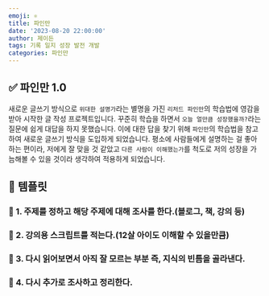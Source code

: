 ```yaml
---
emoji: ⚛
title: 파인만
date: '2023-08-20 22:00:00'
author: 제이든
tags: 기록 일지 성장 발전 개발
categories: 파인만
---
```


## ✅ 파인만 1.0

새로운 글쓰기 방식으로 `위대한 설명가`라는 별명을 가진 `리처드 파인만`의 학습법에 영감을 받아 시작한 글 작성 프로젝트입니다. 꾸준히 학습을 하면서 `오늘 얼만큼 성장했을까?`라는 질문에 쉽게
대답을 하지 못했습니다. 이에 대한 답을 찾기 위해 `파인만`의 학습법을 참고하여 새로운 글쓰기 방식을 도입하게 되었습니다. 평소에 사람들에게 설명하는 걸 좋아하는 편이라, 저에게 잘 맞을 것 같았고
`다른 사람이 이해했는가`를 척도로 저의 성장을 가늠해볼 수 있을 것이라 생각하여 적용하게 되었습니다.

## 💾 템플릿

### 📝 1. 주제를 정하고 해당 주제에 대해 조사를 한다.(블로그, 책, 강의 등)

### 📝 2. 강의용 스크립트를 적는다.(12살 아이도 이해할 수 있을만큼)

### 📝 3. 다시 읽어보면서 아직 잘 모르는 부분 즉, 지식의 빈틈을 골라낸다.

### 📝 4. 다시 추가로 조사하고 정리한다.

```toc

```
